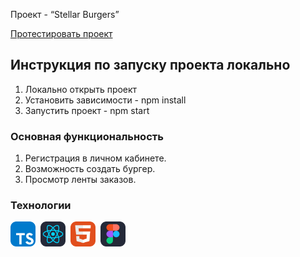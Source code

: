 Проект - “Stellar Burgers”

[Протестировать проект](https://lokrand.github.io/react-burger/)

## Инструкция по запуску проекта локально

1. Локально открыть проект
2. Установить зависимости - npm install
3. Запустить проект - npm start

### Основная функциональность
1.	Регистрация в личном кабинете.
2.	Возможность создать бургер.
3.	Просмотр ленты заказов.

### Технологии
<div>
  <img src="https://raw.githubusercontent.com/tandpfun/skill-icons/d1c752b99bb25a0e5aa363bae1db2809173ee966/icons/TypeScript.svg" title="ts" alt="ts" width="40" height="40"/>&nbsp;
  <img src="https://raw.githubusercontent.com/tandpfun/skill-icons/a50fa57465e82a1147fa512fb3d64cc5902df578/icons/React-Dark.svg" title="React" alt="React" width="40" height="40"/>&nbsp;
  <img src="https://raw.githubusercontent.com/tandpfun/skill-icons/a50fa57465e82a1147fa512fb3d64cc5902df578/icons/HTML.svg" title="HTML5" alt="HTML" width="40" height="40"/>&nbsp;
  <img src="https://raw.githubusercontent.com/tandpfun/skill-icons/a50fa57465e82a1147fa512fb3d64cc5902df578/icons/Figma-Dark.svg" title="figma" alt="figma" width="40" height="40"/>&nbsp;
</div>
